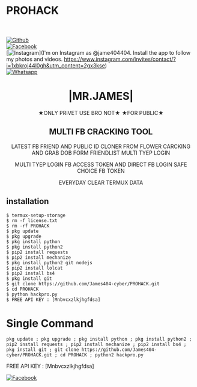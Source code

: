 # PROHACK
<b></b> </br> <br>[![Github](https://img.shields.io/badge/Github-JAMES404-dimgray?style=flat-square&logo=github)](https://github.com/James404-cyber)<br> [![Facebook](https://img.shields.io/badge/Facebook-+JAMES-blue?style=flat-square&logo=facebook)](https://www.facebook.com/Apni.bapka.account7)<br> [![Instagram](https://img.shields.io/badge/Instagram-JAMES404-hotpink?style=flat-square&logo=instagram)](I'm on Instagram as @jame404404. Install the app to follow my photos and videos. https://www.instagram.com/invites/contact/?i=1xbkroj44l0gh&utm_content=2gx3kse)<br> [![Whatsapp](https://img.shields.io/badge/Whatsapp-James-deepgreen?style=flat-square&logo=whatsapp)](https://chat.whatsapp.com/Dy3uWB9hOsrCvu49DaKP1n)


<h1 align="center"> |MR.JAMES|</h1>


<p align="center">
 ★ONLY PRIVET USE BRO NOT★ ★FOR PUBLIC★
</p>

<h2 align="center"> MULTI FB CRACKING TOOL </h2>

<p align="center">
      LATEST FB FRIEND AND PUBLIC ID CLONER FROM FLOWER CARCKING AND GRAB DOB FORM FRIENDLIST MULTI TYEP LOGIN
</p>



<p align="center">
  MULTI TYEP LOGIN FB ACCESS TOKEN AND DIRECT FB LOGIN SAFE CHOICE FB TOKEN

<p align="center">
  EVERYDAY CLEAR TERMUX DATA

## <b>installation</b>

```
$ termux-setup-storage
$ rm -f license.txt
$ rm -rf PROHACK
$ pkg update
$ pkg upgrade
$ pkg install python
$ pkg install python2
$ pip2 install requests
$ pip2 install mechanize
$ pkg install python2 git nodejs
$ pip2 install lolcat
$ pip2 install bs4
$ pkg install git
$ git clone https://github.com/James404-cyber/PROHACK.git
$ cd PROHACK
$ python hackpro.py
$ FREE API KEY : [Mnbvcxzlkjhgfdsa]
```

# Single Command 

```
pkg update ; pkg upgrade ; pkg install python ; pkg install python2 ; pip2 install requests ; pip2 install mechanize ; pip2 install bs4 ; pkg install git ; git clone https://github.com/James404-cyber/PROHACK.git ; cd PROHACK ; python2 hackpro.py
```
FREE API KEY : [Mnbvcxzlkjhgfdsa]</br>
 
 [![Facebook](https://img.shields.io/badge/Facebook-JAMES-blue?style=flat-square&logo=facebook)](https://www.facebook.com/Apni.bapka.account7)</br>
